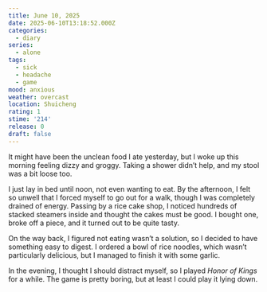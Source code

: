 ```yaml
---
title: June 10, 2025
date: 2025-06-10T13:18:52.000Z
categories:
  - diary
series:
  - alone
tags:
  - sick
  - headache
  - game
mood: anxious
weather: overcast
location: Shuicheng
rating: 1
stime: '214'
release: 0
draft: false
---
```


It might have been the unclean food I ate yesterday, but I woke up this morning feeling dizzy and groggy. Taking a shower didn’t help, and my stool was a bit loose too.

I just lay in bed until noon, not even wanting to eat. By the afternoon, I felt so unwell that I forced myself to go out for a walk, though I was completely drained of energy. Passing by a rice cake shop, I noticed hundreds of stacked steamers inside and thought the cakes must be good. I bought one, broke off a piece, and it turned out to be quite tasty.

On the way back, I figured not eating wasn’t a solution, so I decided to have something easy to digest. I ordered a bowl of rice noodles, which wasn’t particularly delicious, but I managed to finish it with some garlic.

In the evening, I thought I should distract myself, so I played *Honor of Kings* for a while. The game is pretty boring, but at least I could play it lying down. 